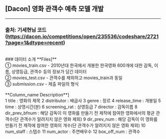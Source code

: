 ## [Dacon] 영화 관객수 예측 모델 개발 <br>

---

### 출처: 기세현님 코드 (https://dacon.io/competitions/open/235536/codeshare/2721?page=1&dtype=recent)
<br>
### 데이터 소개
**Files]** <br>
① movies_train.csv - 2010년대 한국에서 개봉한 한국영화 600개에 대한 감독, 이름, 상영등급, 관객수 등의 정보가 담긴 데이터<br>
② movies_test.csv - 관객수를 제외하고 movies_train과 동일<br>
③ submission.csv - 제출 파일의 형식<br>
<br>
**Column_name Description**] <br>
1 title : 영화의 제목
2 distributor : 배급사
3 genre : 장르
4 release_time : 개봉일
5 time : 상영시간(분)
6 screening_rat : 상영등급
7 director : 감독이름
8 dir_prev_bfnum : 해당 감독이 이 영화를 만들기 전 제작에 참여한 영화에서의 평균 관객수(단 관객수가 알려지지 않은 영화 제외)
9 dir_prev_num : 해당 감독이 이 영화를 만들기 전 제작에 참여한 영화의 개수(단 관객수가 알려지지 않은 영화 제외)
10 num_staff : 스텝수
11 num_actor : 주연배우수
12 box_off_num : 관객수 
